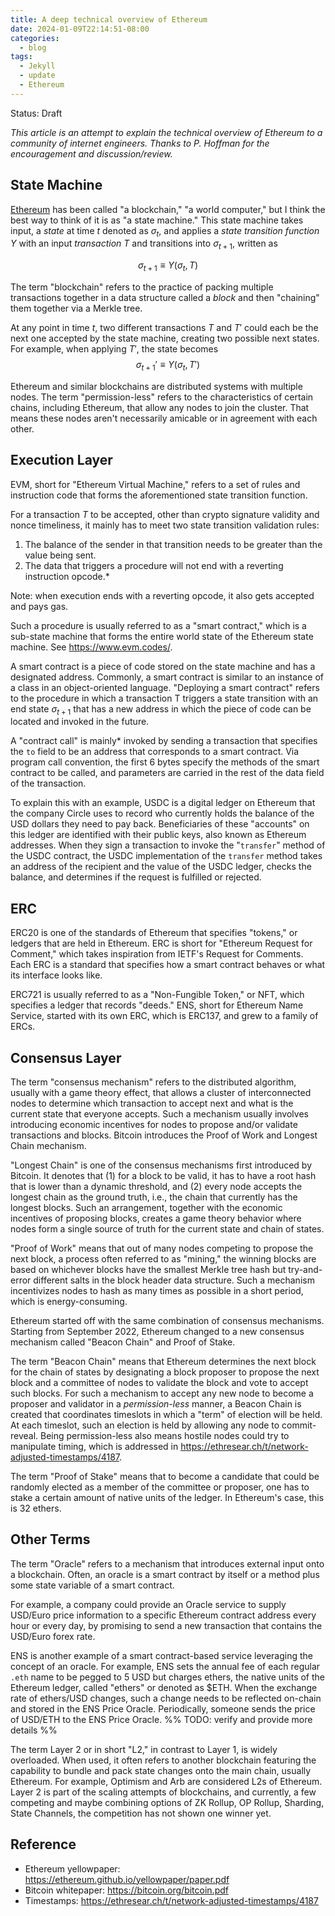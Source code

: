 ```yaml
---
title: A deep technical overview of Ethereum
date: 2024-01-09T22:14:51-08:00
categories:
  - blog
tags:
  - Jekyll
  - update
  - Ethereum
---
```

Status: Draft

_This article is an attempt to explain the technical overview of Ethereum to a community of internet engineers. Thanks to P. Hoffman for the encouragement and discussion/review._

## State Machine

[Ethereum](https://ethereum.org) has been called "a blockchain," "a world computer," but I think the best way to think of it is as "a state machine." This state machine takes input, a _state_ at time $t$ denoted as $\sigma_{t}$, and applies a _state transition function_ $\Upsilon$ with an input _transaction_ $T$ and transitions into $\sigma_{t+1}$, written as

$$\sigma_{t+1} \equiv \Upsilon(\sigma_t, T)$$

The term "blockchain" refers to the practice of packing multiple transactions together in a data structure called a _block_ and then "chaining" them together via a Merkle tree.

At any point in time $t$, two different transactions $T$ and $T'$ could each be the next one accepted by the state machine, creating two possible next states. For example, when applying $T'$, the state becomes 
$$\sigma_{t+1}' \equiv \Upsilon(\sigma_t, T')$$

Ethereum and similar blockchains are distributed systems with multiple nodes. The term "permission-less" refers to the characteristics of certain chains, including Ethereum, that allow any nodes to join the cluster. That means these nodes aren't necessarily amicable or in agreement with each other.

## Execution Layer

EVM, short for "Ethereum Virtual Machine," refers to a set of rules and instruction code that forms the aforementioned state transition function.

For a transaction $T$ to be accepted, other than crypto signature validity and nonce timeliness, it mainly has to meet two state transition validation rules:

1. The balance of the sender in that transition needs to be greater than the value being sent.
2. The data that triggers a procedure will not end with a reverting instruction opcode.*

Note: when execution ends with a reverting opcode, it also gets accepted and pays gas.

Such a procedure is usually referred to as a "smart contract," which is a sub-state machine that forms the entire world state of the Ethereum state machine. See https://www.evm.codes/. 

A smart contract is a piece of code stored on the state machine and has a designated address. Commonly, a smart contract is similar to an instance of a class in an object-oriented language. "Deploying a smart contract" refers to the procedure in which a transaction T triggers a state transition with an end state $\sigma_{t+1}$ that has a new address in which the piece of code can be located and invoked in the future.

A "contract call" is mainly* invoked by sending a transaction that specifies the `to` field to be an address that corresponds to a smart contract. Via program call convention, the first 6 bytes specify the methods of the smart contract to be called, and parameters are carried in the rest of the data field of the transaction.

To explain this with an example, USDC is a digital ledger on Ethereum that the company Circle uses to record who currently holds the balance of the USD dollars they need to pay back. Beneficiaries of these "accounts" on this ledger are identified with their public keys, also known as Ethereum addresses. When they sign a transaction to invoke the "`transfer`" method of the USDC contract, the USDC implementation of the `transfer` method takes an address of the recipient and the value of the USDC ledger, checks the balance, and determines if the request is fulfilled or rejected.

## ERC

ERC20 is one of the standards of Ethereum that specifies "tokens," or ledgers that are held in Ethereum. ERC is short for "Ethereum Request for Comment," which takes inspiration from IETF's Request for Comments. Each ERC is a standard that specifies how a smart contract behaves or what its interface looks like.

ERC721 is usually referred to as a "Non-Fungible Token," or NFT, which specifies a ledger that records "deeds." ENS, short for Ethereum Name Service, started with its own ERC, which is ERC137, and grew to a family of ERCs.

## Consensus Layer

The term "consensus mechanism" refers to the distributed algorithm, usually with a game theory effect, that allows a cluster of interconnected nodes to determine which transaction to accept next and what is the current state that everyone accepts. Such a mechanism usually involves introducing economic incentives for nodes to propose and/or validate transactions and blocks. Bitcoin introduces the Proof of Work and Longest Chain mechanism.

"Longest Chain" is one of the consensus mechanisms first introduced by Bitcoin. It denotes that (1) for a block to be valid, it has to have a root hash that is lower than a dynamic threshold, and (2) every node accepts the longest chain as the ground truth, i.e., the chain that currently has the longest blocks. Such an arrangement, together with the economic incentives of proposing blocks, creates a game theory behavior where nodes form a single source of truth for the current state and chain of states.

"Proof of Work" means that out of many nodes competing to propose the next block, a process often referred to as "mining," the winning blocks are based on whichever blocks have the smallest Merkle tree hash but try-and-error different salts in the block header data structure. Such a mechanism incentivizes nodes to hash as many times as possible in a short period, which is energy-consuming.

Ethereum started off with the same combination of consensus mechanisms. Starting from September 2022, Ethereum changed to a new consensus mechanism called "Beacon Chain" and Proof of Stake.

The term "Beacon Chain" means that Ethereum determines the next block for the chain of states by designating a block proposer to propose the next block and a committee of nodes to validate the block and vote to accept such blocks. For such a mechanism to accept any new node to become a proposer and validator in a _permission-less_ manner, a Beacon Chain is created that coordinates timeslots in which a "term" of election will be held. At each timeslot, such an election is held by allowing any node to commit-reveal. Being permission-less also means hostile nodes could try to manipulate timing, which is addressed in https://ethresear.ch/t/network-adjusted-timestamps/4187.

The term "Proof of Stake" means that to become a candidate that could be randomly elected as a member of the committee or proposer, one has to stake a certain amount of native units of the ledger. In Ethereum's case, this is 32 ethers.

## Other Terms

The term "Oracle" refers to a mechanism that introduces external input onto a blockchain. Often, an oracle is a smart contract by itself or a method plus some state variable of a smart contract.

For example, a company could provide an Oracle service to supply USD/Euro price information to a specific Ethereum contract address every hour or every day, by promising to send a new transaction that contains the USD/Euro forex rate.

ENS is another example of a smart contract-based service leveraging the concept of an oracle. For example, ENS sets the annual fee of each regular `.eth` name to be pegged to 5 USD but charges ethers, the native units of the Ethereum ledger, called "ethers" or denoted as $ETH. When the exchange rate of ethers/USD changes, such a change needs to be reflected on-chain and stored in the ENS Price Oracle. Periodically, someone sends the price of USD/ETH to the ENS Price Oracle. %% TODO: verify and provide more details %%

The term Layer 2 or in short "L2," in contrast to Layer 1, is widely overloaded. When used, it often refers to another blockchain featuring the capability to bundle and pack state changes onto the main chain, usually Ethereum. For example, Optimism and Arb are considered L2s of Ethereum. Layer 2 is part of the scaling attempts of blockchains, and currently, a few competing and maybe combining options of ZK Rollup, OP Rollup, Sharding, State Channels, the competition has not shown one winner yet.

## Reference
- Ethereum yellowpaper: https://ethereum.github.io/yellowpaper/paper.pdf
- Bitcoin whitepaper: https://bitcoin.org/bitcoin.pdf
- Timestamps: https://ethresear.ch/t/network-adjusted-timestamps/4187
